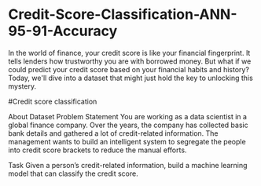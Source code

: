 # Credit-Score-Classification-ANN-95-91-Accuracy
In the world of finance, your credit score is like your financial fingerprint. It tells lenders how trustworthy you are with borrowed money. But what if we could predict your credit score based on your financial habits and history? Today, we'll dive into a dataset that might just hold the key to unlocking this mystery.

#Credit score classification

About Dataset
Problem Statement
You are working as a data scientist in a global finance company. Over the years, the company has collected basic bank details and gathered a lot of credit-related information. The management wants to build an intelligent system to segregate the people into credit score brackets to reduce the manual efforts.

Task
Given a person’s credit-related information, build a machine learning model that can classify the credit score.
